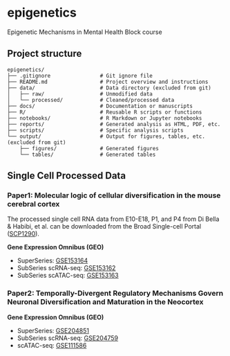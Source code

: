 # epigenetics
Epigenetic Mechanisms in Mental Health Block course

## Project structure
```
epigenetics/
├── .gitignore                # Git ignore file
├── README.md                 # Project overview and instructions
├── data/                     # Data directory (excluded from git)
│   ├── raw/                  # Unmodified data
│   └── processed/            # Cleaned/processed data
├── docs/                     # Documentation or manuscripts
├── R/                        # Reusable R scripts or functions
├── notebooks/                # R Markdown or Jupyter notebooks
├── reports/                  # Generated analysis as HTML, PDF, etc.
├── scripts/                  # Specific analysis scripts
└── output/                   # Output for figures, tables, etc. (excluded from git)
    ├── figures/              # Generated figures
    └── tables/               # Generated tables
```

## Single Cell Processed Data

### Paper1: Molecular logic of cellular diversification in the mouse cerebral cortex
The processed single cell RNA data from E10-E18, P1, and P4 from Di Bella & Habibi, et al. can be downloaded from the Broad Single-cell Portal ([SCP1290](https://singlecell.broadinstitute.org/single_cell/study/SCP1290/molecular-logic-of-cellular-diversification-in-the-mammalian-cerebral-cortex)).

**Gene Expression Omnibus (GEO)**
- SuperSeries: [GSE153164](https://www.ncbi.nlm.nih.gov/geo/query/acc.cgi?acc=GSE153164)
- SubSeries scRNA-seq: [GSE153162](https://www.ncbi.nlm.nih.gov/geo/query/acc.cgi?acc=GSE153162)
- SubSeries scATAC-seq: [GSE153163](https://www.ncbi.nlm.nih.gov/geo/query/acc.cgi?acc=GSE153163)

### Paper2: Temporally-Divergent Regulatory Mechanisms Govern Neuronal Diversification and Maturation in the Neocortex
**Gene Expression Omnibus (GEO)**
- SuperSeries: [GSE204851](https://www.ncbi.nlm.nih.gov/geo/query/acc.cgi?acc=GSE204851)
- SubSeries scRNA-seq: [GSE204759](https://www.ncbi.nlm.nih.gov/geo/query/acc.cgi?acc=GSE204759)
- scATAC-seq: [GSE111586](https://www.ncbi.nlm.nih.gov/geo/query/acc.cgi?acc=GSE111586)
